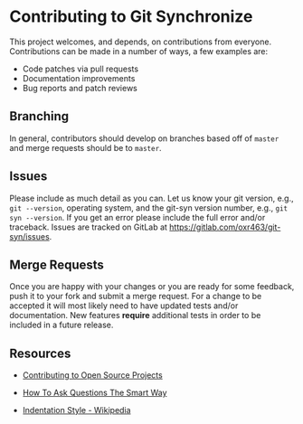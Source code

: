 # Contributing to Git Synchronize

This project welcomes, and depends, on contributions from everyone.
Contributions can be made in a number of ways, a few examples are:

- Code patches via pull requests
- Documentation improvements
- Bug reports and patch reviews

## Branching

In general, contributors should develop on branches based off of `master` and
merge requests should be to `master`.

## Issues

Please include as much detail as you can. Let us know your git version,
e.g., `git --version`, operating system, and the git-syn version number,
e.g., `git syn --version`. If you get an error please include the full error
and/or traceback. Issues are tracked on GitLab at
<https://gitlab.com/oxr463/git-syn/issues>.

## Merge Requests

Once you are happy with your changes or you are ready for some feedback, push
it to your fork and submit a merge request. For a change to be accepted it will
most likely need to have updated tests and/or documentation. New features
**require** additional tests in order to be included in a future release.

## Resources

- [Contributing to Open Source Projects](https://www.contribution-guide.org)

- [How To Ask Questions The Smart Way](http://www.catb.org/esr/faqs/smart-questions.html)

- [Indentation Style - Wikipedia](https://en.wikipedia.org/wiki/Indentation_style#K&R_style)


